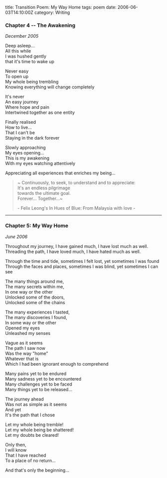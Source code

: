 title: Transition Poem: My Way Home
tags: poem
date: 2006-06-03T14:10:00Z
category: Writing


### Chapter 4 -- The Awakening  

<em>December 2005</em>

Deep asleep…  
All this while  
I was hushed gently  
that it's time to wake up

Never easy  
To open up  
My whole being trembling  
Knowing everything will change completely

It's never  
An easy journey  
Where hope and pain  
Intertwined together as one entity

Finally realised  
How to live…  
That I can't be  
Staying in the dark forever

Slowly approaching  
My eyes opening…  
This is my awakening  
With my eyes watching attentively

Appreciating all experiences that enriches my being…

> ~ Continuously, to seek, to understand and to appreciate:  
> It's an endless pilgrimage  
> towards the ultimate goal.  
> Forever… Together…~
> 
> \- Felix Leong's In Hues of Blue: From Malaysia with love -

---

### Chapter 5: My Way Home  

<em>June 2006</em>

Throughout my journey, I have gained much, I have lost much as well.  
Threading the path, I have loved much, I have hated much as well.

Through the time and tide, sometimes I felt lost, yet sometimes I was found  
Through the faces and places, sometimes I was blind, yet sometimes I can see

The many things around me,  
The many secrets within me,  
In one way or the other  
Unlocked some of the doors,  
Unlocked some of the chains

The many experiences I tasted,  
The many discoveries I found,  
In some way or the other  
Opened my eyes  
Unleashed my senses

Vague as it seems  
The path I saw now  
Was the way "home"  
Whatever that is  
Which I had been ignorant enough to comprehend

Many pains yet to be endured  
Many sadness yet to be encountered  
Many challenges yet to be faced  
Many things yet to be released…

The journey ahead  
Was not as simple as it seems  
And yet  
It's the path that I chose

Let my whole being tremble!  
Let my whole being be shattered!  
Let my doubts be cleared!

Only then,  
I will know  
That I have reached  
To a place of no return…

And that's only the beginning…
